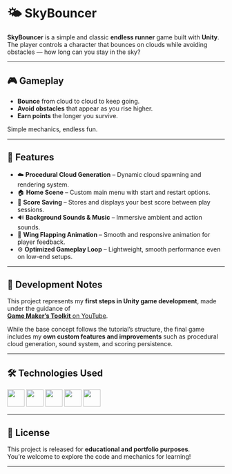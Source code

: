 # 🌤️ SkyBouncer

**SkyBouncer** is a simple and classic **endless runner** game built with **Unity**.  
The player controls a character that bounces on clouds while avoiding obstacles — how long can you stay in the sky?

---

## 🎮 Gameplay

- **Bounce** from cloud to cloud to keep going.  
- **Avoid obstacles** that appear as you rise higher.  
- **Earn points** the longer you survive.  

Simple mechanics, endless fun.

---

## 🧩 Features

- ☁️ **Procedural Cloud Generation** – Dynamic cloud spawning and rendering system.  
- 🏠 **Home Scene** – Custom main menu with start and restart options.  
- 💾 **Score Saving** – Stores and displays your best score between play sessions.  
- 🔊 **Background Sounds & Music** – Immersive ambient and action sounds.  
- 🪽 **Wing Flapping Animation** – Smooth and responsive animation for player feedback.  
- ⚙️ **Optimized Gameplay Loop** – Lightweight, smooth performance even on low-end setups.

---

## 🧠 Development Notes

This project represents my **first steps in Unity game development**, made under the guidance of  
[**Game Maker’s Toolkit** on YouTube](https://www.youtube.com/@GMTK).  

While the base concept follows the tutorial’s structure, the final game includes my **own custom features and improvements** such as procedural cloud generation, sound system, and scoring persistence.

---

## 🛠️ Technologies Used

<p align="left">
  <img src="https://skillicons.dev/icons?i=unity" height="40" />
  <img src="https://skillicons.dev/icons?i=cs" height="40" />
  <img src="https://skillicons.dev/icons?i=visualstudio" height="40" />
  <img src="https://skillicons.dev/icons?i=git" height="40" />
  <img src="https://skillicons.dev/icons?i=github" height="40" />
</p>

---

## 📜 License

This project is released for **educational and portfolio purposes**.  
You’re welcome to explore the code and mechanics for learning!

---
